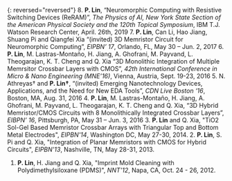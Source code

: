 {: reversed="reversed"}
8. __P. Lin__, “Neuromorphic Computing with Resistive Switching Devices (ReRAM)”, *The Physics of AI, New York State Section of the American Physical Society and the 120th Topical Symposium*, IBM T.J. Watson Research Center, April. 26th, 2019
7. __P. Lin__, Can Li, Hao Jiang, Shuang Pi and Qiangfei Xia “(invited) 3D Memristor Circuit for Neuromorphic Computing”, *EIPBN’ 17*, Orlando, FL, May 30 – Jun. 2, 2017
6. __P. Lin__, M. Lastras-Montaño, H. Jiang, A. Ghofrani, M. Payvand, L. Theogarajan, K. T. Cheng and Q. Xia “3D Monolithic Integration of Multiple Memrsitor Crossbar Layers with CMOS”, *42th International Conference in Micro & Nano Engineering (MNE’16)*, Vienna, Austria, Sept. 19-23, 2016
5. N. Athreyas† and __P. Lin†__, “(invited) Emerging Nanotechnology Devices, Applications, and the Need for New EDA Tools”, *CDN Live Boston ‘16*, Boston, MA, Aug. 31, 2016
4. __P. Lin__, M. Lastras-Montaño, H. Jiang, A. Ghofrani, M. Payvand, L. Theogarajan, K. T. Cheng and Q. Xia, “3D Hybrid Memristor/CMOS Circuits with 8 Monolithically Integrated Crossbar Layers”, *EIBPN’ 16*, Pittsburgh, PA, May 31 – Jun. 3, 2016
3. __P. Lin__ and Q. Xia, "TiO2 Sol-Gel Based Memristor Crossbar Arrays with Triangular Top and Bottom Metal Electrodes", *EIPBN'14*, Washington DC, May 27-30, 2014.
2. __P. Lin__, S. Pi and Q. Xia, "Integration of Planar Memristors with CMOS for Hybrid Circuits", *EIPBN'13*, Nashville, TN, May 28-31, 2013.
1. __P. Lin__, H. Jiang and Q. Xia, "Imprint Mold Cleaning with Polydimethylsiloxane (PDMS)", *NNT'12*, Napa, CA, Oct. 24 - 26, 2012.

